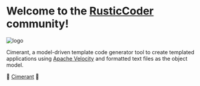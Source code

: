 # Welcome to the [RusticCoder](https://rusticcoder.github.io) community!

![logo](https://rusticcoder.github.io/images/Cimerant1.png)

Cimerant, a model-driven template code generator tool to create templated
applications using [Apache Velocity][1] and formatted text files as the object
model.

🔷
[Cimerant](https://rusticcoder.github.io/cimerant)
🔷

[1]: https://velocity.apache.org "Apache Velocity Project"

[2]: https://velocity.apache.org/engine/2.3/vtl-reference.html "VTL Reference"
